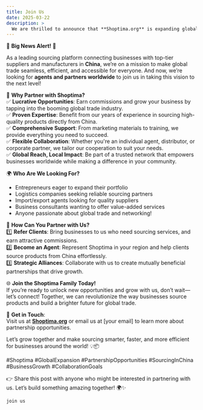 ```yaml
---
title: Join Us
date: 2025-03-22
description: >
  We are thrilled to announce that **Shoptima.org** is expanding globally—and we want YOU to be part of this exciting journey! 🚀 
---
```


🌟 **Big News Alert!** 🌟  

As a leading sourcing platform connecting businesses with top-tier suppliers and manufacturers in **China**, we’re on a mission to make global trade seamless, efficient, and accessible for everyone. And now, we’re looking for **agents and partners worldwide** to join us in taking this vision to the next level!  

💼 **Why Partner with Shoptima?**  
✅ **Lucrative Opportunities**: Earn commissions and grow your business by tapping into the booming global trade industry.  
✅ **Proven Expertise**: Benefit from our years of experience in sourcing high-quality products directly from China.  
✅ **Comprehensive Support**: From marketing materials to training, we provide everything you need to succeed.  
✅ **Flexible Collaboration**: Whether you're an individual agent, distributor, or corporate partner, we tailor our cooperation to suit your needs.  
✅ **Global Reach, Local Impact**: Be part of a trusted network that empowers businesses worldwide while making a difference in your community.  

🌍 **Who Are We Looking For?**  
- Entrepreneurs eager to expand their portfolio  
- Logistics companies seeking reliable sourcing partners  
- Import/export agents looking for quality suppliers  
- Business consultants wanting to offer value-added services  
- Anyone passionate about global trade and networking!  

🤝 **How Can You Partner with Us?**  
1️⃣ **Refer Clients**: Bring businesses to us who need sourcing services, and earn attractive commissions.  
2️⃣ **Become an Agent**: Represent Shoptima in your region and help clients source products from China effortlessly.  
3️⃣ **Strategic Alliances**: Collaborate with us to create mutually beneficial partnerships that drive growth.  

🌐 **Join the Shoptima Family Today!**  
If you’re ready to unlock new opportunities and grow with us, don’t wait—let’s connect! Together, we can revolutionize the way businesses source products and build a brighter future for global trade.  

📩 **Get in Touch**:  
Visit us at **[Shoptima.org](http://www.shoptima.org)** or email us at [your email] to learn more about partnership opportunities.  

Let’s grow together and make sourcing smarter, faster, and more efficient for businesses around the world! 💡📦  

#Shoptima #GlobalExpansion #PartnershipOpportunities #SourcingInChina #BusinessGrowth #CollaborationGoals  

👉 Share this post with anyone who might be interested in partnering with us. Let’s build something amazing together! 🌍✨


```
join us
```
